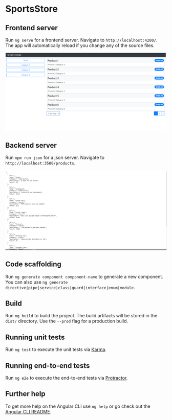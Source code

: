 # SportsStore

## Frontend server

Run `ng serve` for a frontend server. Navigate to `http://localhost:4200/`. The app will automatically reload if you change any of the source files.

![Screenshot of SportsStore](/pic/1.png)

## Backend server

Run `npm run json` for a json server. Navigate to `http://localhost:3500/products`.

![Screenshot of SportsStore](/pic/2.PNG)
 
## Code scaffolding

Run `ng generate component component-name` to generate a new component. You can also use `ng generate directive|pipe|service|class|guard|interface|enum|module`.

## Build

Run `ng build` to build the project. The build artifacts will be stored in the `dist/` directory. Use the `--prod` flag for a production build.

## Running unit tests

Run `ng test` to execute the unit tests via [Karma](https://karma-runner.github.io).

## Running end-to-end tests

Run `ng e2e` to execute the end-to-end tests via [Protractor](http://www.protractortest.org/).

## Further help

To get more help on the Angular CLI use `ng help` or go check out the [Angular CLI README](https://github.com/angular/angular-cli/blob/master/README.md).
